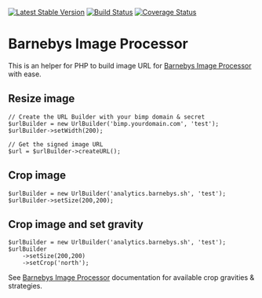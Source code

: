 [![Latest Stable Version](https://poser.pugx.org/barnebys/bimp-php/v/stable)](https://packagist.org/packages/barnebys/bimp-php)
[![Build Status](https://travis-ci.org/barnebys/bimp-php.svg?branch=master)](https://travis-ci.org/barnebys/bimp-php)
[![Coverage Status](https://coveralls.io/repos/github/barnebys/bimp-php/badge.svg?branch=master)](https://coveralls.io/github/barnebys/https://travis-ci.org/barnebys/bimp-php?branch=master)

# Barnebys Image Processor

This is an helper for PHP to build image URL for [Barnebys Image Processor](https://github.com/barnebys/bimp) with ease.

## Resize image

```
// Create the URL Builder with your bimp domain & secret
$urlBuilder = new UrlBuilder('bimp.yourdomain.com', 'test');
$urlBuilder->setWidth(200);

// Get the signed image URL
$url = $urlBuilder->createURL();
```

## Crop image

```
$urlBuilder = new UrlBuilder('analytics.barnebys.sh', 'test');
$urlBuilder->setSize(200,200);        
``` 

## Crop image and set gravity

```
$urlBuilder = new UrlBuilder('analytics.barnebys.sh', 'test');
$urlBuilder
    ->setSize(200,200)
    ->setCrop('north');        
``` 

See [Barnebys Image Processor](https://github.com/barnebys/bimp) documentation for available crop gravities & strategies.  